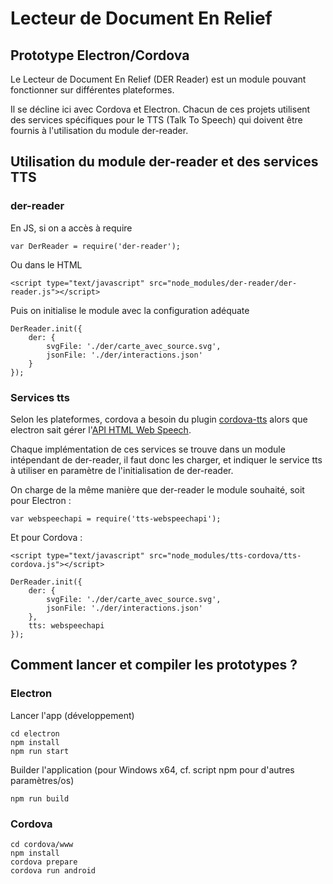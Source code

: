 # Lecteur de Document En Relief

## Prototype Electron/Cordova

Le Lecteur de Document En Relief (DER Reader) est un module pouvant fonctionner sur différentes plateformes.

Il se décline ici avec Cordova et Electron.
Chacun de ces projets utilisent des services spécifiques pour le TTS (Talk To Speech) qui doivent être fournis à l'utilisation du module der-reader.

## Utilisation du module der-reader et des services TTS


### der-reader

En JS, si on a accès à require

```
var DerReader = require('der-reader');
```
Ou dans le HTML

```
<script type="text/javascript" src="node_modules/der-reader/der-reader.js"></script>
```

Puis on initialise le module avec la configuration adéquate

```
DerReader.init({
    der: {
        svgFile: './der/carte_avec_source.svg',
        jsonFile: './der/interactions.json'
    }
});

```

### Services tts

Selon les plateformes, cordova a besoin du plugin [cordova-tts](https://github.com/vilic/cordova-plugin-tts) alors que electron sait gérer l'[API HTML Web Speech](https://developer.mozilla.org/en-US/docs/Web/API/Web_Speech_API).

Chaque implémentation de ces services se trouve dans un module intépendant de der-reader, il faut donc les charger, et indiquer le service tts à utiliser en paramètre de l'initialisation de der-reader.

On charge de la même manière que der-reader le module souhaité, soit pour Electron :

```
var webspeechapi = require('tts-webspeechapi');
```

Et pour Cordova :

```
<script type="text/javascript" src="node_modules/tts-cordova/tts-cordova.js"></script>
```


```
DerReader.init({
    der: {
        svgFile: './der/carte_avec_source.svg',
        jsonFile: './der/interactions.json'
    },
    tts: webspeechapi
});
```



## Comment lancer et compiler les prototypes ?

### Electron

Lancer l'app (développement)

```
cd electron
npm install
npm run start
```

Builder l'application (pour Windows x64, cf. script npm pour d'autres paramètres/os)

```
npm run build
```


### Cordova

```
cd cordova/www
npm install
cordova prepare
cordova run android
```

